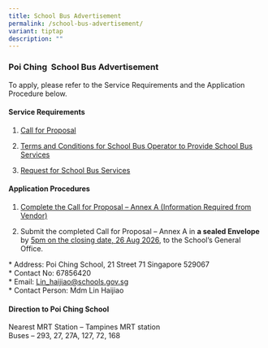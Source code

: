 ```yaml
---
title: School Bus Advertisement
permalink: /school-bus-advertisement/
variant: tiptap
description: ""
---
```

<h3>Poi Ching &nbsp;School Bus Advertisement</h3>
<p>To apply, please refer to the Service Requirements and the Application
Procedure below.</p>
<h4>Service Requirements</h4>
<ol data-tight="true" class="tight">
<li>
<p><a href="/files/Call_for_Proposals.pdf" rel="noopener noreferrer nofollow" target="_blank">Call for Proposal</a>
</p>
</li>
<li>
<p><a href="/files/TC_for_School_Bus_Operator_to_Provide_School_Bus_Services__For_Single_Bus_Service_.pdf" rel="noopener noreferrer nofollow" target="_blank">Terms and Conditions for School Bus Operator to Provide School Bus Services</a>
</p>
</li>
<li>
<p><a href="/files/Request_for_School_Bus_Service_and_TC_Governing_the_Requests_for_Services___For_Single_Bus_Service_.pdf" rel="noopener noreferrer nofollow" target="_blank">Request for School Bus Services</a>
</p>
</li>
</ol>
<p></p>
<h4>Application Procedures</h4>
<ol data-tight="true" class="tight">
<li>
<p><a href="/files/Information_from_Vendor.pdf" rel="noopener noreferrer nofollow" target="_blank">Complete the Call for Proposal – Annex A (Information Required from Vendor)</a>
</p>
</li>
<li>
<p>Submit the completed Call for Proposal – Annex A in <strong>a sealed Envelope</strong> by <u>5pm on the closing date, 26 Aug 2026</u>,
to the School’s General Office.</p>
</li>
</ol>
<p>* Address: Poi Ching School, 21 Street 71 Singapore 529067
<br>* Contact No: 67856420
<br>* Email: <a href="mailto:Lin_haijiao@schools.gov.sg" rel="noopener noreferrer nofollow" target="_blank">Lin_haijiao@schools.gov.sg</a> &nbsp;&nbsp;
&nbsp;
<br>* Contact Person: Mdm Lin Haijiao</p>
<h4>Direction to Poi Ching School</h4>
<p>Nearest MRT Station – Tampines MRT station
<br>Buses – 293, 27, 27A, 127, 72, 168</p>
<p></p>
